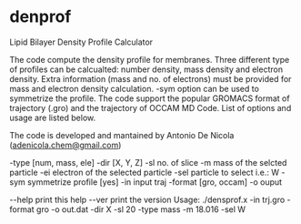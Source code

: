 # denprof
Lipid Bilayer Density Profile Calculator

The code compute the density profile for membranes.
Three different type of profiles can be calcualted: number density, mass density and electron density.
Extra information (mass and no. of electrons) must be provided for mass and electron density calculation.
-sym option can be used to symmetrize the profile. 
The code support the popular GROMACS format of trajectory (.gro) and the trajectory of OCCAM MD Code.
List of options and usage are listed below.

The code is developed and mantained by Antonio De Nicola (adenicola.chem@gmail.com)

 -type [num, mass, ele]
 -dir [X, Y, Z]
 -sl no. of slice
 -m mass of the selcted particle
 -ei electron of the selected particle
 -sel particle to select i.e.: W
 -sym symmetrize profile [yes]
 -in input traj
 -format [gro, occam]
 -o ouput
 
 --help print this help
 --ver print the version
 Usage:
 ./densprof.x -in trj.gro -format gro -o out.dat  -dir X -sl 20 -type mass -m 18.016 -sel W
